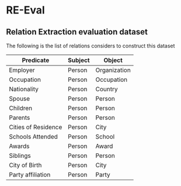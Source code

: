 # RE-Eval
## Relation Extraction evaluation dataset 

The following is the list of relations considers to construct this dataset

| **Predicate**         | **Subject**       | **Object** |
| -----------         | -------------       | ---------- | 
| Employer            | Person              |	Organization |
| Occupation          | Person              | Occupation |
| Nationality         | Person              | Country |
| Spouse              | Person              |	Person |
| Children            | Person              |	Person |
| Parents             | Person              |	Person |
| Cities of Residence | Person              |	City | 
| Schools Attended    | Person              |	School |
| Awards              | Person              |	Award |
| Siblings            | Person              |	Person |
| City of Birth       | Person              | City |
| Party affiliation   | Person              | Party |
